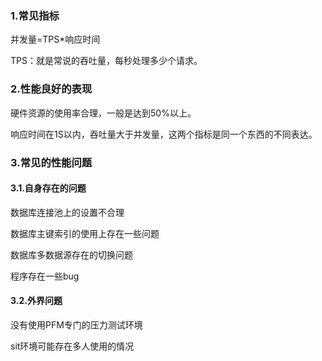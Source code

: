 ### 1.常见指标

并发量=TPS*响应时间

TPS：就是常说的吞吐量，每秒处理多少个请求。

### 2.性能良好的表现

硬件资源的使用率合理，一般是达到50%以上。

响应时间在1S以内，吞吐量大于并发量，这两个指标是同一个东西的不同表达。

### 3.常见的性能问题

#### 3.1.自身存在的问题

数据库连接池上的设置不合理

数据库主键索引的使用上存在一些问题

数据库多数据源存在的切换问题

程序存在一些bug

#### 3.2.外界问题

没有使用PFM专门的压力测试环境

sit环境可能存在多人使用的情况

